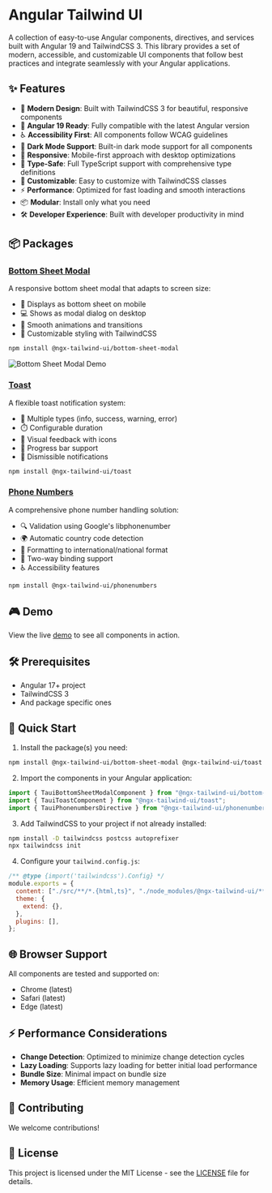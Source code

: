 # Angular Tailwind UI

A collection of easy-to-use Angular components, directives, and services built with Angular 19 and TailwindCSS 3. This library provides a set of modern, accessible, and customizable UI components that follow best practices and integrate seamlessly with your Angular applications.

## ✨ Features

- 🎨 **Modern Design**: Built with TailwindCSS 3 for beautiful, responsive components
- 🚀 **Angular 19 Ready**: Fully compatible with the latest Angular version
- ♿ **Accessibility First**: All components follow WCAG guidelines
- 🌙 **Dark Mode Support**: Built-in dark mode support for all components
- 📱 **Responsive**: Mobile-first approach with desktop optimizations
- 🎯 **Type-Safe**: Full TypeScript support with comprehensive type definitions
- 🔧 **Customizable**: Easy to customize with TailwindCSS classes
- ⚡ **Performance**: Optimized for fast loading and smooth interactions
- 📦 **Modular**: Install only what you need
- 🛠️ **Developer Experience**: Built with developer productivity in mind

## 📦 Packages

### [Bottom Sheet Modal](https://github.com/quedicesebas/ngx-tailwind-ui/blob/main/projects/bottom-sheet-modal/README.md)

A responsive bottom sheet modal that adapts to screen size:

- 📱 Displays as bottom sheet on mobile
- 💻 Shows as modal dialog on desktop
- 🔄 Smooth animations and transitions
- 🎨 Customizable styling with TailwindCSS

```bash
npm install @ngx-tailwind-ui/bottom-sheet-modal
```

![Bottom Sheet Modal Demo](https://raw.githubusercontent.com/quedicesebas/ngx-tailwind-ui/main/projects/bottom-sheet-modal/demo.gif)

### [Toast](https://github.com/quedicesebas/ngx-tailwind-ui/blob/main/projects/toast/README.md)

A flexible toast notification system:

- 📝 Multiple types (info, success, warning, error)
- ⏱️ Configurable duration
- 🎨 Visual feedback with icons
- 🔄 Progress bar support
- 🎯 Dismissible notifications

```bash
npm install @ngx-tailwind-ui/toast
```

### [Phone Numbers](https://github.com/quedicesebas/ngx-tailwind-ui/blob/main/projects/phonenumbers/README.md)

A comprehensive phone number handling solution:

- 🔍 Validation using Google's libphonenumber
- 🌍 Automatic country code detection
- 📱 Formatting to international/national format
- 🔄 Two-way binding support
- ♿ Accessibility features

```bash
npm install @ngx-tailwind-ui/phonenumbers
```

## 🎮 Demo

View the live [demo](https://stackblitz.com/edit/ngx-tailwind-ui) to see all components in action.

## 🛠️ Prerequisites

- Angular 17+ project
- TailwindCSS 3
- And package specific ones

## 🚀 Quick Start

1. Install the package(s) you need:

```bash
npm install @ngx-tailwind-ui/bottom-sheet-modal @ngx-tailwind-ui/toast @ngx-tailwind-ui/phonenumbers
```

2. Import the components in your Angular application:

```typescript
import { TauiBottomSheetModalComponent } from "@ngx-tailwind-ui/bottom-sheet-modal";
import { TauiToastComponent } from "@ngx-tailwind-ui/toast";
import { TauiPhonenumbersDirective } from "@ngx-tailwind-ui/phonenumbers";
```

3. Add TailwindCSS to your project if not already installed:

```bash
npm install -D tailwindcss postcss autoprefixer
npx tailwindcss init
```

4. Configure your `tailwind.config.js`:

```js
/** @type {import('tailwindcss').Config} */
module.exports = {
  content: ["./src/**/*.{html,ts}", "./node_modules/@ngx-tailwind-ui/**/*.{html,ts,js,mjs}"],
  theme: {
    extend: {},
  },
  plugins: [],
};
```

## 🌐 Browser Support

All components are tested and supported on:

- Chrome (latest)
- Safari (latest)
- Edge (latest)

## ⚡ Performance Considerations

- **Change Detection**: Optimized to minimize change detection cycles
- **Lazy Loading**: Supports lazy loading for better initial load performance
- **Bundle Size**: Minimal impact on bundle size
- **Memory Usage**: Efficient memory management

## 🤝 Contributing

We welcome contributions!

## 📄 License

This project is licensed under the MIT License - see the [LICENSE](https://raw.githubusercontent.com/quedicesebas/ngx-tailwind-ui/main/LICENSE) file for details.
